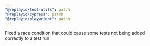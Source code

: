 ```yaml
---
"@replayio/test-utils": patch
"@replayio/cypress": patch
"@replayio/playwright": patch
---
```


Fixed a race condition that could cause some tests not being added correctly to a test run
